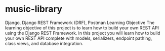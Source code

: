 # music-library
Django, Django REST Framework (DRF), Postman  Learning Objective  The learning objective of this project is to learn how to build your own REST API using the Django REST Framework. In this project you will learn how to build your own REST API complete with models, serializers, endpoint pathing, class views, and database integration.
